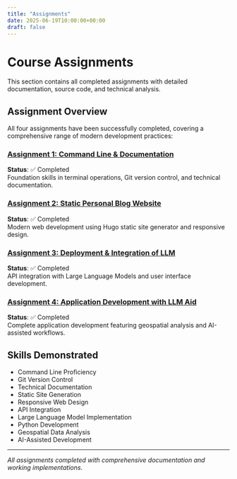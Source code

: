 ```yaml
---
title: "Assignments"
date: 2025-06-19T10:00:00+00:00
draft: false
---
```



# Course Assignments

This section contains all completed assignments with detailed documentation,
source code, and technical analysis.

## Assignment Overview

All four assignments have been successfully completed, covering a comprehensive
range of modern development practices:

### [Assignment 1: Command Line & Documentation](/assignments/assignment1/)
**Status**: ✅ Completed  
Foundation skills in terminal operations, Git version control, and technical documentation.

### [Assignment 2: Static Personal Blog Website](/assignments/assignment2/)
**Status**: ✅ Completed  
Modern web development using Hugo static site generator and responsive design.

### [Assignment 3: Deployment & Integration of LLM](/assignments/assignment3/)
**Status**: ✅ Completed  
API integration with Large Language Models and user interface development.

### [Assignment 4: Application Development with LLM Aid](/assignments/assignment4/)
**Status**: ✅ Completed  
Complete application development featuring geospatial analysis and AI-assisted workflows.

## Skills Demonstrated

- Command Line Proficiency
- Git Version Control
- Technical Documentation
- Static Site Generation
- Responsive Web Design
- API Integration
- Large Language Model Implementation
- Python Development
- Geospatial Data Analysis
- AI-Assisted Development

---

*All assignments completed with comprehensive documentation and working implementations.*